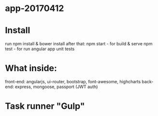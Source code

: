 # app-20170412

# Install
  run npm install & bower install
  after that:
    npm start - for build & serve
    npm test - for run angular app unit tests
    
# What inside:
  front-end:
    angularjs,
    ui-router,
    bootstrap,
    font-awesome,
    highcharts
  back-end:
    express,
    mongoose,
    passport (JWT auth)
    
# Task runner "Gulp"
    
    

